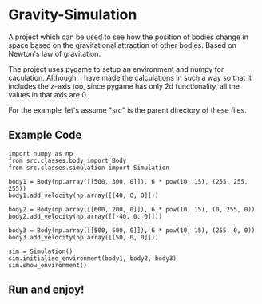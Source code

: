 # Gravity-Simulation
A project which can be used to see how the position of bodies change in space based on the gravitational attraction of other bodies. Based on Newton's law of gravitation.

The project uses pygame to setup an environment and numpy for caculation. Although, I have made the calculations in such a way so that it includes the z-axis too, since pygame has only 2d functionality, all the values in that axis are 0.

For the example, let's assume "src" is the parent directory of these files.

## Example Code

```
import numpy as np
from src.classes.body import Body
from src.classes.simulation import Simulation

body1 = Body(np.array([[500, 300, 0]]), 6 * pow(10, 15), (255, 255, 255))
body1.add_velocity(np.array([[40, 0, 0]]))

body2 = Body(np.array([[600, 200, 0]]), 6 * pow(10, 15), (0, 255, 0))
body2.add_velocity(np.array([[-40, 0, 0]]))

body3 = Body(np.array([[500, 500, 0]]), 6 * pow(10, 15), (255, 0, 0))
body3.add_velocity(np.array([[50, 0, 0]]))

sim = Simulation()
sim.initialise_environment(body1, body2, body3)
sim.show_environment()
```

## Run and enjoy!
